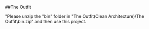 ##The Outfit

"Please unzip the "bin" folder in "The Outfit(Clean Architecture)\The Outfit\bin.zip" and then use this project.
